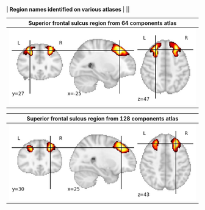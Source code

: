 | **Region names identified on various atlases** |
||

| Superior frontal sulcus region from 64 components atlas |
|:---:|
| ![Component 64](../64/final/0.jpg "From component 64: Superior frontal sulcus") |  

| Superior frontal sulcus region from 128 components atlas |
|:---:|
| ![Component 128](../128/final/8.jpg "From component 128: Superior frontal sulcus") |
